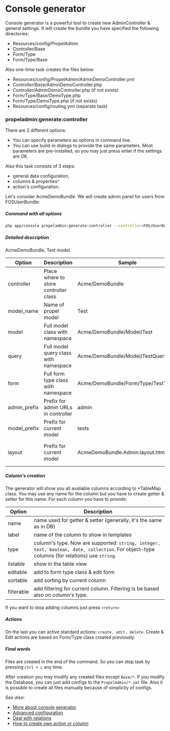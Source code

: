 Console generator
===============

Console generator is a powerful tool to create new AdminController & general settings. It will create the bundle you have specified the following directories:

- Resources/config/PropelAdmin
- Controller/Base
- Form/Type
- Form/Type/Base

Also one-time task creates the files below:

- Resources/config/PropelAdmin/AdminDemoController.yml
- Controller/Base/AdminDemoController.php
- Controller/AdminDemoController.php (if not exists)
- Form/Type/Base/DemoType.php
- Form/Type/DemoType.php (if not exists)
- Resources/config/routing.yml (separate task)


### propeladmin:generate:controller

There are 2 different options: 

* You can specify parameters as options in command line.
* You can use build-in dialogs to provide the same parameters. Most parameters are pre-installed, so you may just press enter if the settings are OK.

Also this task consists of 3 steps:

* general data configuration,
* columns & properties^
* action's configuration.

Let's consider AcmeDemoBundle. We will create admin panel for users from FOSUserBundle:

##### Command with all options
```bash
php app/console propeladmin:generate:controller --controller=FOS/UserBundle --model_name=User --model=FOS/UserBundle/Propel/User --query=FOS/UserBundle/Propel/User --form=Acme/DemoBundle/Form/Type/UserType --admin_prefix=admin --model_prefix=users --layout=AcmeDemoBundle:Admin:layout.html.twig
```

##### Detailed description

AcmeDemoBundle, Test model.

Option | Description | Sample | Default 
--- | --- | --- | ---
controller | Place where to store controller class | Acme/DemoBundle | not specified
model\_name | Name of propel model | Test | not specified
model | Full model class with namespace | Acme/DemoBundle/Model/Test | based on model\_name
query | Full model query class with namespace | Acme/DemoBundle/Model/TestQuery | based on model
form | Full form type class with namespace | Acme/DemoBundle/Form/Type/TestType | based on model
admin\_prefix | Prefix for admin URLs in controller | admin | admin
model\_prefix | Prefix for current model | tests | not specified
layout | Prefix for current model | AcmeDemoBundle:Admin:layout.html.twig | based on controller + Admin folder + layout.html.twig

##### Column's creation

The generator will show you all avaliable columns according to \*TableMap class. You may use any name for the column but you have to create getter & setter for this name. For each column you have to provide:

Option | Description
--- | ---
name | name used for getter & setter (generally, it's the same as in DB)
label | name of the column to show in templates
type | column's type. Now are supported: `string, integer, text, boolean, date, collection`. For object-type columns (for relations) use `string`.
listable | show in the table view
editable | add to form type class & edit form
sortable | add sorting by current column
filterable | add filtering for current column. Filtering is be based also on column's type.

If you want to stop adding columns just press `<return>`

##### Actions

On the last you can active standard actions: `create, edit, delete`. Create & Edit actions are based on Form/Type class created previously.

##### Final words

Files are created in the end of the command. So you can stop task by pressing `ctrl + c` any time.

After creation you may modify any created files except `Base/*`. If you modify the Database, you can just add configs to the `PropelAdmin/*.yml` file. Also it is possible to create all files manually because of simplicity of configs.

*See also*:

- [More about console generator](generator.md)
- [Advanced configuration](configure.md)
- [Deal with relations](relations.md)
- [How to create own action or column](builders.md)

